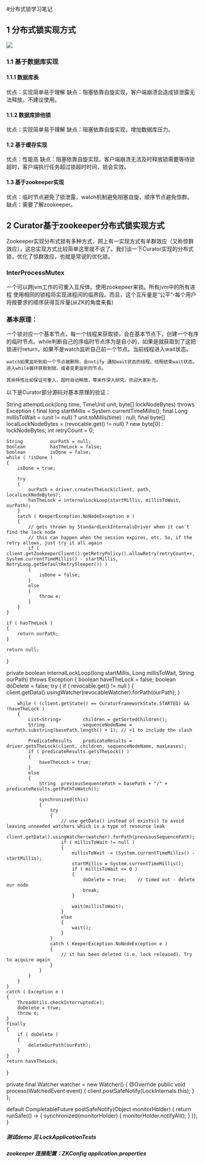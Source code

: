 #分布式锁学习笔记

## 1	分布式锁实现方式
 ![](http://www.ycnote.com/content/plugins/kl_album/upload/201905/ba440690dc76f30c946599328bb03fcc201905161052231053355894.png)  
### 1.1	基于数据库实现
#### 1.1.1	数据库表
优点：实现简单易于理解
	   缺点：阻塞依靠自旋实现，客户端崩溃会造成锁泄露无法释放。不建议使用。
#### 1.1.2	数据库排他锁
优点：实现简单易于理解
缺点：阻塞依靠自旋实现，增加数据库压力。

#### 1.2	基于缓存实现
优点：性能高
缺点：阻塞依靠自旋实现，客户端崩溃无法及时释放锁需要等待锁超时，客户端执行任务超过锁超时时间，锁会实效。

#### 1.3	基于zookeeper实现
优点：临时节点避免了锁泄露，watch机制避免阻塞自旋，顺序节点避免惊群。
缺点：需要了解zookeeper。

## 2	Curator基于zookeeper分布式锁实现方式
Zookeeper实现分布式锁有多种方式，网上有一实现方式有羊群效应（又称惊群效应），这总实现方式比较简单这里就不说了。我们谈一下Curator实现的分布式锁，优化了惊群效应，也就是常说的优化锁。

### InterProcessMutex
一个可以跨jvm工作的可重入互斥体。使用zookepeer来锁。所有jvm中的所有进程
使用相同的锁程将实现进程间的临界段。而且，这个互斥量是“公平”-每个用户将按要求的顺序获得互斥量(从ZK的角度来看)
	
### 	基本原理：
   一个锁对应一个基本节点，每一个线程来获取锁，会在基本节点下，创建一个有序的临时节点。while判断自己的序临时节点序为是自小的，如果是就获取到了这把锁进行return，如果不是watch监听自己前一个节点。当前线程进入wait状态。
	
	watch如果监听到前一个节点被删除，会notify 通知wait状态的线程。线程结束wait状态。进入while循环获取到锁，或者变更监听的节点。

	其余特性比如保证可重入，超时自动释放，等未作深入研究，欢迎大家补充。
	
以下是Curator部分源码对基本原理的验证：

String attemptLock(long time, TimeUnit unit, byte[] lockNodeBytes) throws Exception
{
    final long      startMillis = System.currentTimeMillis();
    final Long      millisToWait = (unit != null) ? unit.toMillis(time) : null;
    final byte[]    localLockNodeBytes = (revocable.get() != null) ? new byte[0] : lockNodeBytes;
    int             retryCount = 0;

    String          ourPath = null;
    boolean         hasTheLock = false;
    boolean         isDone = false;
    while ( !isDone )
    {
        isDone = true;

        try
        {
            ourPath = driver.createsTheLock(client, path, localLockNodeBytes);
            hasTheLock = internalLockLoop(startMillis, millisToWait, ourPath);
        }
        catch ( KeeperException.NoNodeException e )
        {
            // gets thrown by StandardLockInternalsDriver when it can't find the lock node
            // this can happen when the session expires, etc. So, if the retry allows, just try it all again
            if ( client.getZookeeperClient().getRetryPolicy().allowRetry(retryCount++, System.currentTimeMillis() - startMillis, RetryLoop.getDefaultRetrySleeper()) )
            {
                isDone = false;
            }
            else
            {
                throw e;
            }
        }
    }

    if ( hasTheLock )
    {
        return ourPath;
    }

    return null;
}


private boolean internalLockLoop(long startMillis, Long millisToWait, String ourPath) throws Exception
{
    boolean     haveTheLock = false;
    boolean     doDelete = false;
    try
    {
        if ( revocable.get() != null )
        {
            client.getData().usingWatcher(revocableWatcher).forPath(ourPath);
        }

        while ( (client.getState() == CuratorFrameworkState.STARTED) && !haveTheLock )
        {
            List<String>        children = getSortedChildren();
            String              sequenceNodeName = ourPath.substring(basePath.length() + 1); // +1 to include the slash

            PredicateResults    predicateResults = driver.getsTheLock(client, children, sequenceNodeName, maxLeases);
            if ( predicateResults.getsTheLock() )
            {
                haveTheLock = true;
            }
            else
            {
                String  previousSequencePath = basePath + "/" + predicateResults.getPathToWatch();

                synchronized(this)
                {
                    try
                    {
                        // use getData() instead of exists() to avoid leaving unneeded watchers which is a type of resource leak
                        client.getData().usingWatcher(watcher).forPath(previousSequencePath);
                        if ( millisToWait != null )
                        {
                            millisToWait -= (System.currentTimeMillis() - startMillis);
                            startMillis = System.currentTimeMillis();
                            if ( millisToWait <= 0 )
                            {
                                doDelete = true;    // timed out - delete our node
                                break;
                            }

                            wait(millisToWait);
                        }
                        else
                        {
                            wait();
                        }
                    }
                    catch ( KeeperException.NoNodeException e )
                    {
                        // it has been deleted (i.e. lock released). Try to acquire again
                    }
                }
            }
        }
    }
    catch ( Exception e )
    {
        ThreadUtils.checkInterrupted(e);
        doDelete = true;
        throw e;
    }
    finally
    {
        if ( doDelete )
        {
            deleteOurPath(ourPath);
        }
    }
    return haveTheLock;
}

private final Watcher watcher = new Watcher()
{
    @Override
    public void process(WatchedEvent event)
    {
        client.postSafeNotify(LockInternals.this);
    }
};



default CompletableFuture<Void> postSafeNotify(Object monitorHolder)
{
    return runSafe(() -> {
        synchronized(monitorHolder) {
            monitorHolder.notifyAll();
        }
    });
}
  
##### 测试demo 见 LockApplicationTests 
##### zookeeper 连接配置：ZKConfig application.properties
